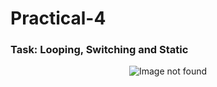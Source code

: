 # Practical-4
<h3>Task: Looping, Switching and Static</h3>
<p align="center">
  <img src="https://github.com/dotnetrealm/PracticalFour/assets/124888034/8e6b5bcb-0e9b-41be-b9bc-341e5d2bcf00.PNG" alt="Image not found"/>
</p>
</p>
